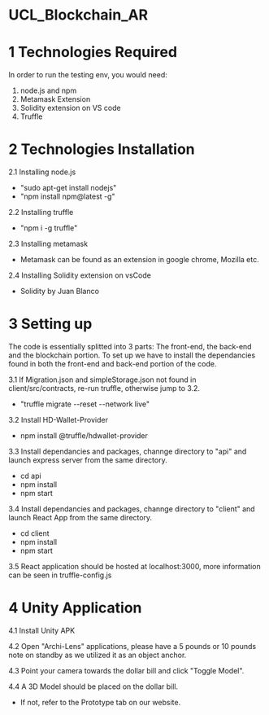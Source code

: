 # UCL_Blockchain_AR
# 1 Technologies Required
In order to run the testing env, you would need:  
1. node.js and npm  
2. Metamask Extension  
3. Solidity extension on VS code  
4. Truffle  

# 2 Technologies Installation
2.1 Installing node.js   
- "sudo apt-get install nodejs"  
- "npm install npm@latest -g"  

2.2 Installing truffle   
- "npm i -g truffle"  
  
2.3 Installing metamask  
- Metamask can be found as an extension in google chrome, Mozilla etc.  
  
2.4 Installing Solidity extension on vsCode  
- Solidity by Juan Blanco  
  
# 3 Setting up  
The code is essentially splitted into 3 parts: The front-end, the back-end and the blockchain portion. To set up we have to install the dependancies found in both the front-end and back-end portion of the code.

3.1 If Migration.json and simpleStorage.json not found in client/src/contracts, re-run truffle, otherwise jump to 3.2.  
- "truffle migrate --reset --network live"  

3.2 Install HD-Wallet-Provider
- npm install @truffle/hdwallet-provider

3.3 Install dependancies and packages, channge directory to "api" and launch express server from the same directory.  
- cd api
- npm install 
- npm start

3.4 Install dependancies and packages, channge directory to "client" and launch React App from the same directory.  
- cd client
- npm install 
- npm start

3.5 React application should be hosted at localhost:3000, more information can be seen in truffle-config.js  

# 4 Unity Application 
4.1 Install Unity APK 

4.2 Open "Archi-Lens" applications, please have a 5 pounds or 10 pounds note on standby as we utilized it as an object anchor.

4.3 Point your camera towards the dollar bill and click "Toggle Model". 

4.4 A 3D Model should be placed on the dollar bill. 
- If not, refer to the Prototype tab on our website.
